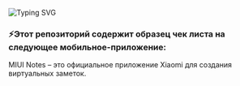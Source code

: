 ![Typing SVG](https://readme-typing-svg.herokuapp.com?color=%2356BCF8&lines=This+is+Mobile-Testing+portfolio)

### ⚡Этот репозиторий содержит образец чек листа на следующее мобильное-приложение:
MIUI Notes – это официальное приложение Xiaomi для создания виртуальных заметок. 
